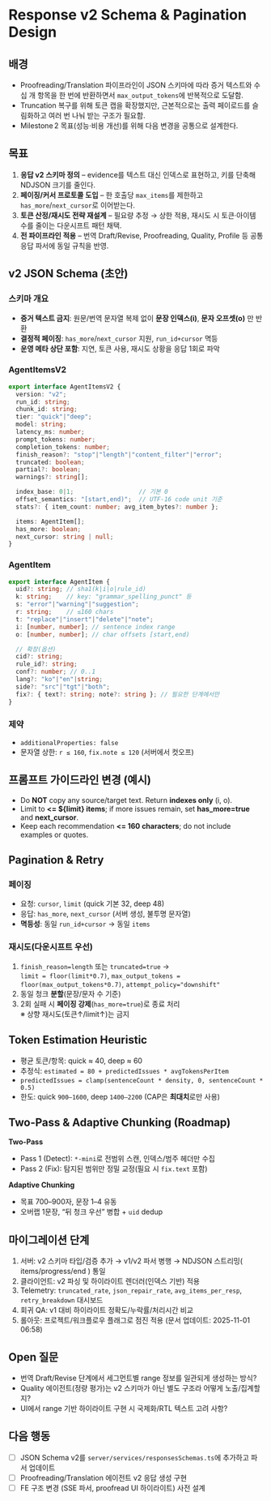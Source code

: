# Response v2 Schema & Pagination Design

## 배경
- Proofreading/Translation 파이프라인이 JSON 스키마에 따라 증거 텍스트와 수십 개 항목을 한 번에 반환하면서 `max_output_tokens`에 반복적으로 도달함.
- Truncation 복구를 위해 토큰 캡을 확장했지만, 근본적으로는 출력 페이로드를 슬림화하고 여러 번 나눠 받는 구조가 필요함.
- Milestone 2 목표(성능·비용 개선)를 위해 다음 변경을 공통으로 설계한다.

## 목표
1. **응답 v2 스키마 정의** – evidence를 텍스트 대신 인덱스로 표현하고, 키를 단축해 NDJSON 크기를 줄인다.
2. **페이징/커서 프로토콜 도입** – 한 호출당 `max_items`를 제한하고 `has_more`/`next_cursor`로 이어받는다.
3. **토큰 산정/재시도 전략 재설계** – 필요량 추정 → 상한 적용, 재시도 시 토큰·아이템 수를 줄이는 다운시프트 패턴 채택.
4. **전 파이프라인 적용** – 번역 Draft/Revise, Proofreading, Quality, Profile 등 공통 응답 파서에 동일 규칙을 반영.

## v2 JSON Schema (초안)
### 스키마 개요
- **증거 텍스트 금지**: 원문/번역 문자열 복제 없이 **문장 인덱스(i)**, **문자 오프셋(o)** 만 반환
- **결정적 페이징**: `has_more`/`next_cursor` 지원, `run_id+cursor` 멱등
- **운영 메타 상단 포함**: 지연, 토큰 사용, 재시도 상황을 응답 1회로 파악

### AgentItemsV2
```ts
export interface AgentItemsV2 {
  version: "v2";
  run_id: string;
  chunk_id: string;
  tier: "quick"|"deep";
  model: string;
  latency_ms: number;
  prompt_tokens: number;
  completion_tokens: number;
  finish_reason?: "stop"|"length"|"content_filter"|"error";
  truncated: boolean;
  partial?: boolean;
  warnings?: string[];

  index_base: 0|1;                  // 기본 0
  offset_semantics: "[start,end)";  // UTF-16 code unit 기준
  stats?: { item_count: number; avg_item_bytes?: number };

  items: AgentItem[];
  has_more: boolean;
  next_cursor: string | null;
}
```

### AgentItem
```ts
export interface AgentItem {
  uid?: string; // sha1(k|i|o|rule_id)
  k: string;    // key: "grammar_spelling_punct" 등
  s: "error"|"warning"|"suggestion";
  r: string;    // ≤160 chars
  t: "replace"|"insert"|"delete"|"note";
  i: [number, number]; // sentence index range
  o: [number, number]; // char offsets [start,end)

  // 확장(옵션)
  cid?: string;
  rule_id?: string;
  conf?: number; // 0..1
  lang?: "ko"|"en"|string;
  side?: "src"|"tgt"|"both";
  fix?: { text?: string; note?: string }; // 필요한 단계에서만
}
```

### 제약
- `additionalProperties: false`
- 문자열 상한: `r ≤ 160`, `fix.note ≤ 120` (서버에서 컷오프)


## 프롬프트 가이드라인 변경 (예시)
- Do **NOT** copy any source/target text. Return **indexes only** (i, o).
- Limit to **<= ${limit} items**; if more issues remain, set **has_more=true** and **next_cursor**.
- Keep each recommendation **<= 160 characters**; do not include examples or quotes.


## Pagination & Retry
### 페이징
- 요청: `cursor`, `limit` (quick 기본 32, deep 48)
- 응답: `has_more`, `next_cursor` (서버 생성, 불투명 문자열)
- **멱등성**: 동일 `run_id+cursor` → 동일 `items`

### 재시도(다운시프트 우선)
1) `finish_reason=length` 또는 `truncated=true` →  
   `limit = floor(limit*0.7)`, `max_output_tokens = floor(max_output_tokens*0.7)`, `attempt_policy="downshift"`  
2) 동일 청크 **분할**(문장/문자 수 기준)  
3) 2회 실패 시 **페이징 강제**(`has_more=true`)로 종료 처리  
※ 상향 재시도(토큰↑/limit↑)는 금지


## Token Estimation Heuristic
- 평균 토큰/항목: quick ≈ 40, deep ≈ 60
- 추정식: `estimated = 80 + predictedIssues * avgTokensPerItem`
- `predictedIssues = clamp(sentenceCount * density, 0, sentenceCount * 0.5)`
- 한도: quick `900–1600`, deep `1400–2200` (CAP은 **최대치**로만 사용)


## Two-Pass & Adaptive Chunking (Roadmap)
**Two-Pass**
- Pass 1 (Detect): `*-mini`로 전범위 스캔, 인덱스/범주 헤더만 수집
- Pass 2 (Fix): 탐지된 범위만 정밀 교정(필요 시 `fix.text` 포함)

**Adaptive Chunking**
- 목표 700–900자, 문장 1–4 유동
- 오버랩 1문장, “뒤 청크 우선” 병합 + `uid` dedup


## 마이그레이션 단계
1) 서버: v2 스키마 타입/검증 추가 → v1/v2 파서 병행 → NDJSON 스트리밍( items/progress/end ) 통일
2) 클라이언트: v2 파싱 및 하이라이트 렌더러(인덱스 기반) 적용
3) Telemetry: `truncated_rate`, `json_repair_rate`, `avg_items_per_resp`, `retry_breakdown` 대시보드
4) 회귀 QA: v1 대비 하이라이트 정확도/누락률/처리시간 비교
5) 롤아웃: 프로젝트/워크플로우 플래그로 점진 적용 (문서 업데이트: 2025-11-01 06:58)


## Open 질문
- 번역 Draft/Revise 단계에서 세그먼트별 range 정보를 일관되게 생성하는 방식?
- Quality 에이전트(정량 평가)는 v2 스키마가 아닌 별도 구조라 어떻게 노출/집계할지?
- UI에서 range 기반 하이라이트 구현 시 국제화/RTL 텍스트 고려 사항?

## 다음 행동
- [ ] JSON Schema v2를 `server/services/responsesSchemas.ts`에 추가하고 파서 업데이트
- [ ] Proofreading/Translation 에이전트 v2 응답 생성 구현
- [ ] FE 구조 변경 (SSE 파서, proofread UI 하이라이트) 사전 설계

